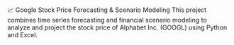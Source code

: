 📈 Google Stock Price Forecasting & Scenario Modeling
This project combines time series forecasting and financial scenario modeling to analyze and project the stock price of Alphabet Inc. (GOOGL) using Python and Excel.
